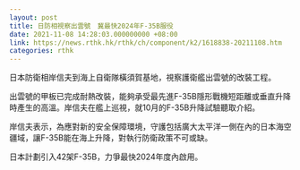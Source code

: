 ```yaml
---
layout: post
title: 日防相視察出雲號　冀最快2024年F-35B服役
date: 2021-11-08 14:28:03.000000000 +08:00
link: https://news.rthk.hk/rthk/ch/component/k2/1618838-20211108.htm
categories: rthk
---
```


日本防衛相岸信夫到海上自衛隊橫須賀基地，視察護衛艦出雲號的改裝工程。

出雲號的甲板已完成耐熱改裝，能夠承受最先進F-35B隱形戰機短距離或垂直升降時產生的高溫。岸信夫在艦上巡視，就10月的F-35B升降試驗聽取介紹。

岸信夫表示，為應對新的安全保障環境，守護包括廣大太平洋一側在內的日本海空疆域，讓F-35B能在海上升降，對執行防衛政策不可或缺。

日本計劃引入42架F-35B，力爭最快2024年度內啟用。
